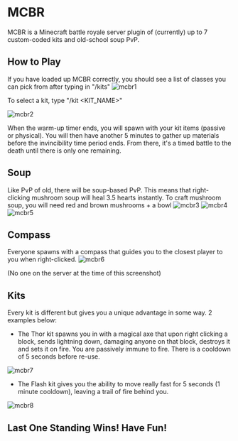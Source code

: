 # MCBR

MCBR is a Minecraft battle royale server plugin of (currently) up to 7 custom-coded kits and old-school soup PvP.

## How to Play

If you have loaded up MCBR correctly, you should see a list of classes you can pick from after typing in "/kits"
![mcbr1](https://user-images.githubusercontent.com/39421814/177200591-d5ccad43-6d06-4180-94b4-e5c0873a245f.png)


To select a kit, type "/kit <KIT_NAME>"

![mcbr2](https://user-images.githubusercontent.com/39421814/177200780-40297591-0d54-41c6-abea-0ff4cbdb87a5.png)

When the warm-up timer ends, you will spawn with your kit items (passive or physical). 
You will then have another 5 minutes to gather up materials before the invincibility time period ends.
From there, it's a timed battle to the death until there is only one remaining.

## Soup

Like PvP of old, there will be soup-based PvP. This means that right-clicking mushroom soup will heal 3.5 hearts instantly. To craft mushroom soup, you will need red and brown mushrooms + a bowl
![mcbr3](https://user-images.githubusercontent.com/39421814/177201583-1ba6c0a9-1f1d-464a-be59-988f8ef86c5c.png)
![mcbr4](https://user-images.githubusercontent.com/39421814/177201896-a8f59f18-ed94-43ac-9b95-441635b66f0d.png)
![mcbr5](https://user-images.githubusercontent.com/39421814/177201900-e94f75d1-9473-44c4-b4d7-fe85c41d6d4e.png)

## Compass

Everyone spawns with a compass that guides you to the closest player to you when right-clicked.
![mcbr6](https://user-images.githubusercontent.com/39421814/177202347-1c4ecd87-23d0-48b9-b8ab-718df2e82215.png)

(No one on the server at the time of this screenshot)

## Kits

Every kit is different but gives you a unique advantage in some way. 2 examples below:

* The Thor kit spawns you in with a magical axe that upon right clicking a block, sends lightning down, damaging anyone on that block, destroys it and sets it on fire. You are passively immune to fire. There is a cooldown of 5 seconds before re-use.

![mcbr7](https://user-images.githubusercontent.com/39421814/177202778-5b903275-ff85-40af-9d95-810ec051efa2.png)

* The Flash kit gives you the ability to move really fast for 5 seconds (1 minute cooldown), leaving a trail of fire behind you.

![mcbr8](https://user-images.githubusercontent.com/39421814/177213295-23297c06-cdfe-49f2-b7d3-c0f9aa80ab5b.png)

## Last One Standing Wins! Have Fun!


